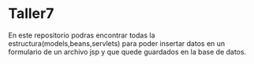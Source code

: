 # Taller7
En este repositorio podras encontrar todas la estructura(models,beans,servlets) para poder insertar datos en un formulario de un archivo jsp y que quede guardados en la base de datos.

